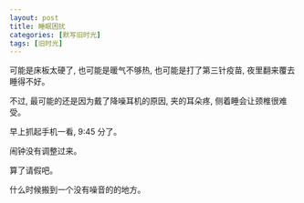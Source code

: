 ```yaml
---
layout: post
title: 睡眠困扰
categories: [默写旧时光]
tags: [旧时光]
---
```


可能是床板太硬了, 也可能是暖气不够热, 也可能是打了第三针疫苗, 夜里翻来覆去睡得不好。  

不过, 最可能的还是因为戴了降噪耳机的原因, 夹的耳朵疼, 侧着睡会让颈椎很难受。  

早上抓起手机一看, 9:45 分了。  

闹钟没有调整过来。 

算了请假吧。  

什么时候搬到一个没有噪音的的地方。  